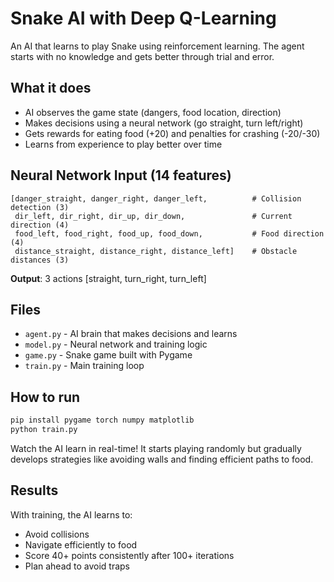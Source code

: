 # Snake AI with Deep Q-Learning

An AI that learns to play Snake using reinforcement learning. The agent starts with no knowledge and gets better through trial and error.

## What it does

- AI observes the game state (dangers, food location, direction)
- Makes decisions using a neural network (go straight, turn left/right)
- Gets rewards for eating food (+20) and penalties for crashing (-20/-30)
- Learns from experience to play better over time

## Neural Network Input (14 features)

```
[danger_straight, danger_right, danger_left,          # Collision detection (3)
 dir_left, dir_right, dir_up, dir_down,               # Current direction (4) 
 food_left, food_right, food_up, food_down,           # Food direction (4)
 distance_straight, distance_right, distance_left]    # Obstacle distances (3)
```

**Output**: 3 actions [straight, turn_right, turn_left]

## Files

- `agent.py` - AI brain that makes decisions and learns
- `model.py` - Neural network and training logic
- `game.py` - Snake game built with Pygame
- `train.py` - Main training loop

## How to run

```bash
pip install pygame torch numpy matplotlib
python train.py
```

Watch the AI learn in real-time! It starts playing randomly but gradually develops strategies like avoiding walls and finding efficient paths to food.

## Results

With training, the AI learns to:
- Avoid collisions
- Navigate efficiently to food
- Score 40+ points consistently after 100+ iterations
- Plan ahead to avoid traps
